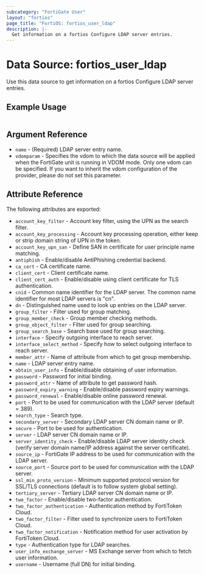 ```yaml
---
subcategory: "FortiGate User"
layout: "fortios"
page_title: "FortiOS: fortios_user_ldap"
description: |-
  Get information on a fortios Configure LDAP server entries.
---
```


# Data Source: fortios_user_ldap
Use this data source to get information on a fortios Configure LDAP server entries.


## Example Usage

```hcl

```

## Argument Reference

* `name` - (Required) LDAP server entry name.
* `vdomparam` - Specifies the vdom to which the data source will be applied when the FortiGate unit is running in VDOM mode. Only one vdom can be specified. If you want to inherit the vdom configuration of the provider, please do not set this parameter.

## Attribute Reference

The following attributes are exported:

* `account_key_filter` - Account key filter, using the UPN as the search filter.
* `account_key_processing` - Account key processing operation, either keep or strip domain string of UPN in the token.
* `account_key_upn_san` - Define SAN in certificate for user principle name matching.
* `antiphish` - Enable/disable AntiPhishing credential backend.
* `ca_cert` - CA certificate name.
* `client_cert` - Client certificate name.
* `client_cert_auth` - Enable/disable using client certificate for TLS authentication.
* `cnid` - Common name identifier for the LDAP server. The common name identifier for most LDAP servers is "cn".
* `dn` - Distinguished name used to look up entries on the LDAP server.
* `group_filter` - Filter used for group matching.
* `group_member_check` - Group member checking methods.
* `group_object_filter` - Filter used for group searching.
* `group_search_base` - Search base used for group searching.
* `interface` - Specify outgoing interface to reach server.
* `interface_select_method` - Specify how to select outgoing interface to reach server.
* `member_attr` - Name of attribute from which to get group membership.
* `name` - LDAP server entry name.
* `obtain_user_info` - Enable/disable obtaining of user information.
* `password` - Password for initial binding.
* `password_attr` - Name of attribute to get password hash.
* `password_expiry_warning` - Enable/disable password expiry warnings.
* `password_renewal` - Enable/disable online password renewal.
* `port` - Port to be used for communication with the LDAP server (default = 389).
* `search_type` - Search type.
* `secondary_server` - Secondary LDAP server CN domain name or IP.
* `secure` - Port to be used for authentication.
* `server` - LDAP server CN domain name or IP.
* `server_identity_check` - Enable/disable LDAP server identity check (verify server domain name/IP address against the server certificate).
* `source_ip` - FortiGate IP address to be used for communication with the LDAP server.
* `source_port` - Source port to be used for communication with the LDAP server.
* `ssl_min_proto_version` - Minimum supported protocol version for SSL/TLS connections (default is to follow system global setting).
* `tertiary_server` - Tertiary LDAP server CN domain name or IP.
* `two_factor` - Enable/disable two-factor authentication.
* `two_factor_authentication` - Authentication method by FortiToken Cloud.
* `two_factor_filter` - Filter used to synchronize users to FortiToken Cloud.
* `two_factor_notification` - Notification method for user activation by FortiToken Cloud.
* `type` - Authentication type for LDAP searches.
* `user_info_exchange_server` - MS Exchange server from which to fetch user information.
* `username` - Username (full DN) for initial binding.
